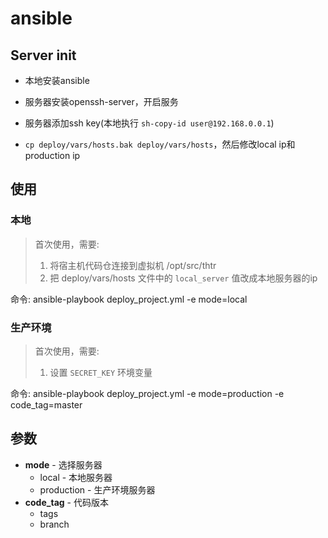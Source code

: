 # ansible

## Server init

- 本地安装ansible

- 服务器安装openssh-server，开启服务

- 服务器添加ssh key(本地执行 `sh-copy-id user@192.168.0.0.1`)

- `cp deploy/vars/hosts.bak deploy/vars/hosts`，然后修改local ip和production ip


## 使用

### 本地

> 首次使用，需要:
> 1. 将宿主机代码仓连接到虚拟机 /opt/src/thtr
> 2. 把 deploy/vars/hosts 文件中的 `local_server` 值改成本地服务器的ip

命令: ansible-playbook deploy_project.yml -e mode=local

### 生产环境

> 首次使用，需要:
> 1. 设置 `SECRET_KEY` 环境变量

命令: ansible-playbook deploy_project.yml -e mode=production -e code_tag=master


## 参数


- **mode** - 选择服务器
    - local - 本地服务器
    - production - 生产环境服务器
- **code_tag** - 代码版本
    - tags
    - branch
